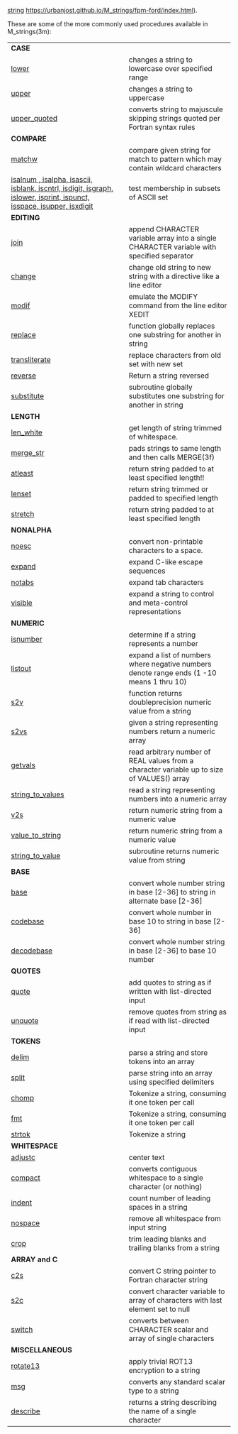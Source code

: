[string](docs/images/alphabet.gif)
https://urbanjost.github.io/M_strings/fpm-ford/index.html).

These are some of the more commonly used procedures available in 
M_strings(3m):

<?
<blockquote>
<table cellpadding="3">

<tr><td colspan="3"><b>CASE</b></td></tr>
<tr><td><a href="https://urbanjost.github.io/M_strings/docs/lower.3.html">        lower        </a></td><td></td><td> changes a string to lowercase over specified range</td></tr>
<tr><td><a href="https://urbanjost.github.io/M_strings/docs/upper.3.html">        upper        </a></td><td></td><td> changes a string to uppercase</td></tr>
<tr><td><a href="https://urbanjost.github.io/M_strings/docs/upper_quoted.3.html"> upper_quoted </a></td><td></td><td> converts string to majuscule skipping strings quoted per Fortran syntax rules</td></tr>

<tr><td colspan="3"><b>COMPARE</b></td></tr>
<tr><td><a href="https://urbanjost.github.io/M_strings/docs/matchw.3.html">          matchw    </a></td><td></td><td> compare given string for match to pattern which may contain wildcard characters</td></tr>
<tr><td><a href="https://urbanjost.github.io/M_strings/docs/isalnum.3.html">         isalnum , isalpha, isascii, isblank, iscntrl, isdigit, isgraph, islower, isprint, ispunct, isspace, isupper, isxdigit</a></td><td></td><td> test membership in subsets of ASCII set</td></tr>

<tr><td colspan="3"><b>EDITING</b></td></tr>
<tr><td><a href="https://urbanjost.github.io/M_strings/docs/join.3.html">    join                  </a></td><td></td><td> append CHARACTER variable array into a single CHARACTER variable with specified separator</td></tr>
<tr><td><a href="https://urbanjost.github.io/M_strings/docs/change.3.html">          change        </a></td><td></td><td> change old string to new string with a directive like a line editor</td></tr>
<tr><td><a href="https://urbanjost.github.io/M_strings/docs/modif.3.html">           modif         </a></td><td></td><td> emulate the MODIFY command from the line editor XEDIT</td></tr>
<tr><td><a href="https://urbanjost.github.io/M_strings/docs/replace.3.html">         replace       </a></td><td></td><td> function globally replaces one substring for another in string</td></tr>
<tr><td><a href="https://urbanjost.github.io/M_strings/docs/transliterate.3.html">   transliterate </a></td><td></td><td> replace characters from old set with new set</td></tr>
<tr><td><a href="https://urbanjost.github.io/M_strings/docs/reverse.3.html">         reverse       </a></td><td></td><td> Return a string reversed</td></tr>
<tr><td><a href="https://urbanjost.github.io/M_strings/docs/substitute.3.html">      substitute    </a></td><td></td><td> subroutine globally substitutes one substring for another in string</td></tr>

<tr><td colspan="3"><b>LENGTH</b></td></tr>
<tr><td><a href="https://urbanjost.github.io/M_strings/docs/len_white.3.html">       len_white     </a></td><td></td><td> get length of string trimmed of whitespace.</td></tr>
<tr><td><a href="https://urbanjost.github.io/M_strings/docs/merge_str.3.html">       merge_str     </a></td><td></td><td> pads strings to same length and then calls MERGE(3f)</td></tr>
<tr><td><a href="https://urbanjost.github.io/M_strings/docs/atleast.3.html">         atleast       </a></td><td></td><td> return string padded to at least specified length!!</td></tr>
<tr><td><a href="https://urbanjost.github.io/M_strings/docs/lenset.3.html">          lenset        </a></td><td></td><td> return string trimmed or padded to specified length</td></tr>
<tr><td><a href="https://urbanjost.github.io/M_strings/docs/stretch.3.html">         stretch       </a></td><td></td><td> return string padded to at least specified length</td></tr>

<tr><td colspan="3"><b>NONALPHA</b></td></tr>
<tr><td><a href="https://urbanjost.github.io/M_strings/docs/noesc.3.html">           noesc         </a></td><td></td><td> convert non-printable characters to a space.</td></tr>
<tr><td><a href="https://urbanjost.github.io/M_strings/docs/expand.3.html">          expand        </a></td><td></td><td> expand C-like escape sequences</td></tr>
<tr><td><a href="https://urbanjost.github.io/M_strings/docs/notabs.3.html">          notabs        </a></td><td></td><td> expand tab characters</td></tr>
<tr><td><a href="https://urbanjost.github.io/M_strings/docs/visible.3.html">         visible       </a></td><td></td><td> expand a string to control and meta-control representations</td></tr>

<tr><td colspan="3"><b>NUMERIC</b></td></tr>
<tr><td><a href="https://urbanjost.github.io/M_strings/docs/isnumber.3.html">        isnumber  </a></td><td></td><td> determine if a string represents a number</td></tr>
<tr><td><a href="https://urbanjost.github.io/M_strings/docs/listout.3.html">         listout   </a></td><td></td><td> expand a list of numbers where negative numbers denote range ends (1 -10 means 1 thru 10)</td></tr>
<tr><td><a href="https://urbanjost.github.io/M_strings/docs/s2v.3.html">     s2v               </a></td><td></td><td> function returns doubleprecision numeric value from a string</td></tr>
<tr><td><a href="https://urbanjost.github.io/M_strings/docs/s2vs.3.html">    s2vs              </a></td><td></td><td> given a string representing numbers return a numeric array</td></tr>
<tr><td><a href="https://urbanjost.github.io/M_strings/docs/getvals.3.html">         getvals   </a></td><td></td><td> read arbitrary number of REAL values from a character variable up to size of VALUES() array</td></tr>
<tr><td><a href="https://urbanjost.github.io/M_strings/docs/string_to_values.3.html"> string_to_values </a></td><td></td><td> read a string representing numbers into a numeric array</td></tr>
<tr><td><a href="https://urbanjost.github.io/M_strings/docs/v2s.3.html">     v2s               </a></td><td></td><td> return numeric string from a numeric value</td></tr>
<tr><td><a href="https://urbanjost.github.io/M_strings/docs/value_to_string.3.html"> value_to_string  </a></td><td></td><td> return numeric string from a numeric value</td></tr>
<tr><td><a href="https://urbanjost.github.io/M_strings/docs/string_to_value.3.html"> string_to_value  </a></td><td></td><td> subroutine returns numeric value from string</td></tr>

<tr><td colspan="3"><b>BASE</b></td></tr>
<tr><td><a href="https://urbanjost.github.io/M_strings/docs/base.3.html">         base        </a></td><td></td><td> convert whole number string in base [2-36] to string in alternate base [2-36]</td></tr>
<tr><td><a href="https://urbanjost.github.io/M_strings/docs/codebase.3.html">     codebase    </a></td><td></td><td> convert whole number in base 10 to string in base [2-36]</td></tr>
<tr><td><a href="https://urbanjost.github.io/M_strings/docs/decodebase.3.html">   decodebase  </a></td><td></td><td> convert whole number string in base [2-36] to base 10 number</td></tr>

<tr><td colspan="3"><b>QUOTES</b></td></tr>
<tr><td><a href="https://urbanjost.github.io/M_strings/docs/quote.3.html">           quote            </a></td><td></td><td> add quotes to string as if written with list-directed input</td></tr>
<tr><td><a href="https://urbanjost.github.io/M_strings/docs/unquote.3.html">         unquote          </a></td><td></td><td> remove quotes from string as if read with list-directed input</td></tr>

<tr><td colspan="3"><b>TOKENS</b></td></tr>
<tr><td><a href="https://urbanjost.github.io/M_strings/docs/delim.3.html">           delim            </a></td><td></td><td> parse a string and store tokens into an array</td></tr>
<tr><td><a href="https://urbanjost.github.io/M_strings/docs/split.3.html">           split            </a></td><td></td><td> parse string into an array using specified delimiters</td></tr>
<tr><td><a href="https://urbanjost.github.io/M_strings/docs/chomp.3.html">           chomp            </a></td><td></td><td> Tokenize a string, consuming it one token per call</td></tr>
<tr><td><a href="https://urbanjost.github.io/M_strings/docs/fmt.3.html">     fmt              </a></td><td></td><td> Tokenize a string, consuming it one token per call</td></tr>
<tr><td><a href="https://urbanjost.github.io/M_strings/docs/strtok.3.html">          strtok           </a></td><td></td><td> Tokenize a string</td></tr>

<tr><td colspan="3"><b>WHITESPACE</b></td></tr>
<tr><td><a href="https://urbanjost.github.io/M_strings/docs/adjustc.3.html">         adjustc          </a></td><td></td><td> center text</td></tr>
<tr><td><a href="https://urbanjost.github.io/M_strings/docs/compact.3.html">         compact          </a></td><td></td><td> converts contiguous whitespace to a single character (or nothing)</td></tr>
<tr><td><a href="https://urbanjost.github.io/M_strings/docs/indent.3.html">          indent           </a></td><td></td><td> count number of leading spaces in a string</td></tr>
<tr><td><a href="https://urbanjost.github.io/M_strings/docs/nospace.3.html">         nospace          </a></td><td></td><td> remove all whitespace from input string</td></tr>
<tr><td><a href="https://urbanjost.github.io/M_strings/docs/crop.3.html">    crop             </a></td><td></td><td> trim leading blanks and trailing blanks from a string</td></tr>

<tr><td colspan="3"><b>ARRAY and C</b></td></tr>
<tr><td><a href="https://urbanjost.github.io/M_strings/docs/c2s.3.html">     c2s         </a></td><td></td><td> convert C string pointer to Fortran character string</td></tr>
<tr><td><a href="https://urbanjost.github.io/M_strings/docs/s2c.3.html">     s2c         </a></td><td></td><td> convert character variable to array of characters with last element set to null</td></tr>
<tr><td><a href="https://urbanjost.github.io/M_strings/docs/switch.3.html">  switch      </a></td><td></td><td> converts between CHARACTER scalar and array of single characters</td></tr>

<tr><td colspan="3"><b>MISCELLANEOUS</b></td></tr>
<tr><td><a href="https://urbanjost.github.io/M_strings/docs/rotate13.3.html">        rotate13         </a></td><td></td><td> apply trivial ROT13 encryption to a string</td></tr>
<tr><td><a href="https://urbanjost.github.io/M_strings/docs/msg.3.html">     msg              </a></td><td></td><td> converts any standard scalar type to a string</td></tr>
<tr><td><a href="https://urbanjost.github.io/M_strings/docs/describe.3.html">        describe         </a></td><td></td><td> returns a string describing the name of a single character</td></tr>
</table>
</body>
